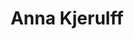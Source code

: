 ---
order: 9
title: Anna Kjerulff
description: Facility manager
consulent: false
meta-title: Anna Kjerulff - Mød medarbejderne hos CCC her
on-om-os: true
email: ak@copenhagencoaching.dk
linkedin: https://www.linkedin.com/in/anna-k-52799a106/
data-id: ''
image: /images/about/employees/anna-big-white.png
portrait-image: "/images/about/employees/anna-big-white.png"
small-portrait-image: "/images/about/employees/anna-small-green.png"
grey-portrait: "/images/about/employees/anna-big-white.png"
---